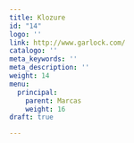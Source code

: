```yaml
---
title: Klozure
id: "14"
logo: ''
link: http://www.garlock.com/
catalogo: ''
meta_keywords: ''
meta_description: ''
weight: 14
menu:
  principal:
    parent: Marcas
    weight: 16
draft: true

---
```

